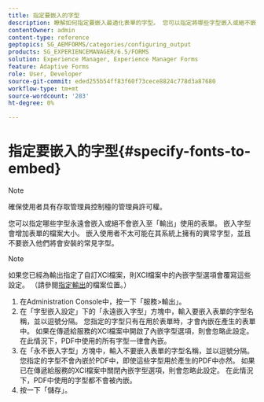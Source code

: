 ```yaml
---
title: 指定要嵌入的字型
description: 瞭解如何指定要嵌入最適化表單的字型。 您可以指定將哪些字型嵌入或絕不嵌入到Forms服務產生的表單中。
contentOwner: admin
content-type: reference
geptopics: SG_AEMFORMS/categories/configuring_output
products: SG_EXPERIENCEMANAGER/6.5/FORMS
solution: Experience Manager, Experience Manager Forms
feature: Adaptive Forms
role: User, Developer
source-git-commit: eded255b54ff83f60f73cece8824c778d3a87680
workflow-type: tm+mt
source-wordcount: '283'
ht-degree: 0%

---
```


# 指定要嵌入的字型{#specify-fonts-to-embed}

>[!NOTE]
> 
> 確保使用者具有存取管理員控制檯的管理員許可權。

您可以指定哪些字型永遠會嵌入或絕不會嵌入至「輸出」使用的表單。 嵌入字型會增加表單的檔案大小。 嵌入使用者不太可能在其系統上擁有的異常字型，並且不要嵌入他們將會安裝的常見字型。

>[!NOTE]
>
>如果您已經為輸出指定了自訂XCI檔案，則XCI檔案中的內嵌字型選項會覆寫這些設定。 （請參閱[指定輸出](/help/forms/using/admin-help/specify-file-locations-output.md#specify-file-locations-for-output)的檔案位置。）

1. 在Administration Console中，按一下「服務>輸出」。
1. 在「字型嵌入設定」下的「永遠嵌入字型」方塊中，輸入要嵌入表單的字型名稱，並以逗號分隔。 您指定的字型只有在用於表單時，才會內嵌在產生的表單中。 如果在傳遞給服務的XCI檔案中開啟了內嵌字型選項，則會忽略此設定。 在此情況下，PDF中使用的所有字型一律會內嵌。
1. 在「永不嵌入字型」方塊中，輸入不要嵌入表單的字型名稱，並以逗號分隔。 您指定的字型不會內嵌於PDF中，即使這些字型用於產生的PDF中亦然。 如果已在傳遞給服務的XCI檔案中關閉內嵌字型選項，則會忽略此設定。 在此情況下，PDF中使用的字型都不會被內嵌。
1. 按一下「儲存」。
